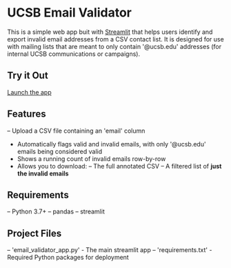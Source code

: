 # UCSB Email Validator

This is a simple web app buit with [Streamlit](https://streamlit.io/) that helps users identify and export invalid
email addresses from a CSV contact list. It is designed for use with mailing lists that are meant to only
contain '@ucsb.edu' addresses (for internal UCSB communications or campaigns).

## Try it Out

[Launch the app](https://ucsb-email-validator.streamlit.app/)

## Features
– Upload a CSV file containing an 'email' column
- Automatically flags valid and invalid emails, with only '@ucsb.edu' emails being considered valid
- Shows a running count of invalid emails row-by-row
- Allows you to download:
  – The full annotated CSV 
  – A filtered list of **just the invalid emails**

## Requirements

– Python 3.7+
– pandas
– streamlit

## Project Files
– 'email_validator_app.py' - The main streamlit app
– 'requirements.txt' - Required Python packages for deployment
